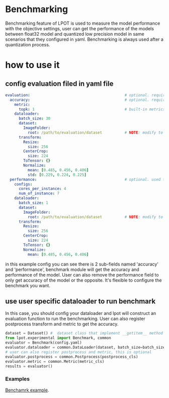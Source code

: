 Benchmarking
===============

Benchmarking feature of LPOT is used to measure the model performance with the objective settings, user can get the performance of the models between float32 model and quantized low precision model in same scenarios that they configured in yaml. Benchmarking is always used after a quantization process.

# how to use it
## config evaluation filed in yaml file

```yaml
evaluation:                                          # optional. required if user doesn't provide eval_func in lpot.Quantization.
  accuracy:                                          # optional. required if user doesn't provide eval_func in lpot.Quantization.
    metric:
      topk: 1                                        # built-in metrics are topk, map, f1, allow user to register new metric.
    dataloader:
      batch_size: 30
      dataset:
        ImageFolder:
          root: /path/to/evaluation/dataset          # NOTE: modify to evaluation dataset location if needed
      transform:
        Resize:
          size: 256
        CenterCrop:
          size: 224
        ToTensor: {}
        Normalize:
          mean: [0.485, 0.456, 0.406]
          std: [0.229, 0.224, 0.225]
  performance:                                       # optional. used to benchmark performance of passing model.
    configs:
      cores_per_instance: 4
      num_of_instance: 7
    dataloader:
      batch_size: 1
      dataset:
        ImageFolder:
          root: /path/to/evaluation/dataset          # NOTE: modify to evaluation dataset location if needed
      transform:
        Resize:
          size: 256
        CenterCrop:
          size: 224
        ToTensor: {}
        Normalize:
          mean: [0.485, 0.456, 0.406]
```

in this example config you can see there is 2 sub-fields named 'accuracy' and 'performance', benchmark module will get the accuracy and performance of the model. User can also remove the performance field to only get accuracy of the model or the opposite. It's flexible to configure the benchmark you want.

## use user specific dataloader to run benchmark

In this case, you should config your dataloader and lpot will construct an evaluation function to run the benchmarking. User can also register postprocess transform and metric to get the accuracy.

```python
dataset = Dataset() #  dataset class that implement __getitem__ method or __iter__ method
from lpot.experimental import Benchmark, common
evaluator = Benchmark(config.yaml)
evaluator.dataloader = common.DataLoader(dataset, batch_size=batch_size)
# user can also register postprocess and metric, this is optional
evaluator.postprocess = common.Postprocess(postprocess_cls)
evaluator.metric = common.Metric(metric_cls)
results = evaluator()

```

### Examples

[Benchamrk example](../examples/tensorflow/image_recognition/run_benchmark.sh).

